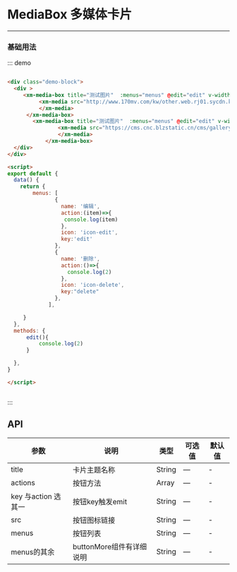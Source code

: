 
# MediaBox 多媒体卡片
----
### 基础用法
<div class="demo-block">
  <div >
     <xm-media-box title="测试图片"  :menus="menus" @edit="edit" v-width="236">
          <xm-media src="http://www.170mv.com/kw/other.web.rj01.sycdn.kuwo.cn/resource/n3/2/63/3890495760.mp3">
          </xm-media>
      </xm-media-box>
        <xm-media-box title="测试图片"  :menus="menus" @edit="edit" v-width="236">
                <xm-media src="https://cms.cnc.blzstatic.cn/cms/gallery/4G8KGRWWG7FS1557732437703.mp4" poster="https://fuss10.elemecdn.com/e/5d/4a731a90594a4af544c0c25941171jpeg.jpeg">
                </xm-media>
            </xm-media-box>
  </div>
</div>

<script>
export default {
  data() {
    return {
        menus: [
               {
                 name: '编辑',
                 action:(item)=>{
                  console.log(item)
                 },
                 icon: 'icon-edit',
                 key:'edit'
               },
               {
                 name: '删除',
                 action:()=>{
                   console.log(2)
                 },
                 icon: 'icon-delete',
                 key:"delete"
               },
             ],

     }
  },
  methods: {
      edit(){
          console.log(2)
      }

  },
}

</script>




::: demo
```html

<div class="demo-block">
  <div >
     <xm-media-box title="测试图片"  :menus="menus" @edit="edit" v-width="236">
          <xm-media src="http://www.170mv.com/kw/other.web.rj01.sycdn.kuwo.cn/resource/n3/2/63/3890495760.mp3">
          </xm-media>
      </xm-media-box>
        <xm-media-box title="测试图片"  :menus="menus" @edit="edit" v-width="236">
                <xm-media src="https://cms.cnc.blzstatic.cn/cms/gallery/4G8KGRWWG7FS1557732437703.mp4" poster="https://fuss10.elemecdn.com/e/5d/4a731a90594a4af544c0c25941171jpeg.jpeg">
                </xm-media>
            </xm-media-box>
  </div>
</div>

<script>
export default {
  data() {
    return {
        menus: [
               {
                 name: '编辑',
                 action:(item)=>{
                  console.log(item)
                 },
                 icon: 'icon-edit',
                 key:'edit'
               },
               {
                 name: '删除',
                 action:()=>{
                   console.log(2)
                 },
                 icon: 'icon-delete',
                 key:"delete"
               },
             ],

     }
  },
  methods: {
      edit(){
          console.log(2)
      }

  },
}

</script>



```
:::


## API

| 参数      | 说明          | 类型      | 可选值                           | 默认值  |
|---------- |-------------- |---------- |--------------------------------  |-------- |
| title | 卡片主题名称| String | — | - |
| actions  | 按钮方法  | Array   | — | - |
| key  与action 选其一| 按钮key触发emit  | String   | — | - |
| src | 按钮图标链接| String   | — | - |
| menus | 按钮列表 | String     | —  | - |
| menus的其余 | buttonMore组件有详细说明 | String     | —  | - |
